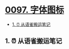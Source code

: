# [0097. 字体图标](https://github.com/Tdahuyou/html-css-js/tree/main/0097.%20%E5%AD%97%E4%BD%93%E5%9B%BE%E6%A0%87)

<!-- region:toc -->
- [1. ⏰ 从语雀搬运笔记](#1--从语雀搬运笔记)
<!-- endregion:toc -->

## 1. ⏰ 从语雀搬运笔记


